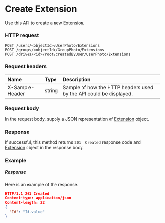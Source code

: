 # Create Extension

Use this API to create a new Extension.
### HTTP request
```http
POST /users/<objectId>/UserPhoto/Extensions
POST /groups/<objectId>/GroupPhoto/Extensions
POST /drives/<id>/root/createdByUser/UserPhoto/Extensions

```
### Request headers
| Name       | Type | Description|
|:---------------|:--------|:----------|
| X-Sample-Header  | string  | Sample of how the HTTP headers used by the API could be displayed.|

### Request body
In the request body, supply a JSON representation of [Extension](../resources/extension.md) object.


### Response
If successful, this method returns `201, Created` response code and [Extension](../resources/extension.md) object in the response body.

### Example
##### Response
Here is an example of the response.
```json
HTTP/1.1 201 Created
Content-type: application/json
Content-length: 22
{
  "Id": "Id-value"
}
```
<!-- uuid: 96a31fa5-70ca-40ad-a7f1-44f312f112de\n2015-10-09 15:14:08 UTC -->